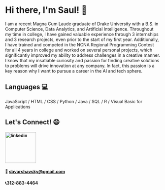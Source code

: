 # Hi there, I'm Saul! 👋

I am a recent Magna Cum Laude graduate of Drake University with a B.S. in Computer Science, Data Analytics, and Artificial Intelligence. Throughout my time in college, I have gained valuable experience through 3 internships and 3 research projects, even prior to the start of my first year. Additionally, I have trained and competed in the NCNA Regional Programming Contest for all 4 years in college and worked on several personal projects, which significantly improved my ability to address challenges in a creative manner. I know that my insatiable curiosity and passion for finding creative solutions to problems will drive innovation at any company. In fact, this passion is a key reason why I want to pursue a career in the AI and tech sphere.

## Languages 💻
JavaScript / HTML / CSS / Python / Java / SQL / R / Visual Basic for Applications

## Let's Connect! 😄
#### [<img src='https://logosmarcas.net/wp-content/uploads/2020/04/Linkedin-Logo.png' alt='linkedin' height='100'>](https://www.linkedin.com/in/saul-v-117a28105/)
#### 📧 sbvarshavsky@gmail.com
#### 📞312-883-4464
